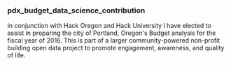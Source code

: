 ### pdx_budget_data_science_contribution

In conjunction with Hack Oregon and Hack University I have elected to assist in preparing the city of Portland, Oregon's Budget analysis for the fiscal year of 2016. This is part of a larger community-powered non-profit building open data project to promote engagement, awareness, and quality of life.
